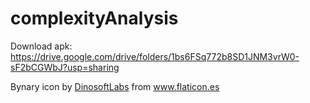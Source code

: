 # complexityAnalysis
Download apk:
https://drive.google.com/drive/folders/1bs6FSq772b8SD1JNM3vrW0-sF2bCGWbJ?usp=sharing


<div>Bynary icon by <a href="http://www.DinosoftLabs.com/" title="DinosoftLabs">DinosoftLabs</a> from <a href="https://www.flaticon.es/" title="Flaticon">www.flaticon.es</a></div>
